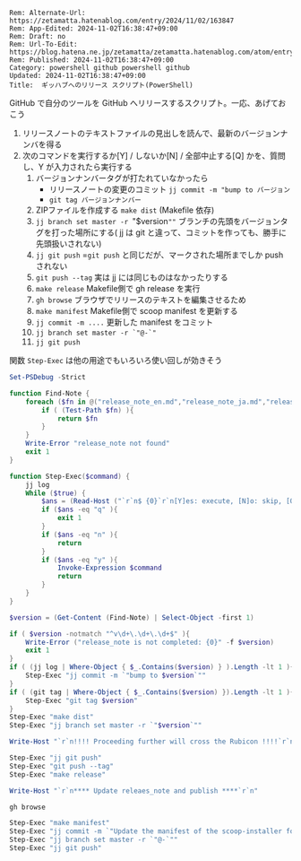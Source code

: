 ```header
Rem: Alternate-Url: https://zetamatta.hatenablog.com/entry/2024/11/02/163847
Rem: App-Edited: 2024-11-02T16:38:47+09:00
Rem: Draft: no
Rem: Url-To-Edit: https://blog.hatena.ne.jp/zetamatta/zetamatta.hatenablog.com/atom/entry/6802418398300871066
Rem: Published: 2024-11-02T16:38:47+09:00
Category: powershell github powershell github
Updated: 2024-11-02T16:38:47+09:00
Title:  ギッハブへのリリース スクリプト(PowerShell)
```
GitHub で自分のツールを GitHub へリリースするスクリプト。一応、あげておこう

1. リリースノートのテキストファイルの見出しを読んで、最新のバージョンナンバを得る
2. 次のコマンドを実行するか[Y] / しないか[N] / 全部中止する[Q] かを、質問し、Y が入力されたら実行する
    1. バージョンナンバータグが打たれていなかったら
        + リリースノートの変更のコミット `jj commit -m "bump to バージョン`
        + `git tag バージョンナンバー`
    2. ZIPファイルを作成する `make dist` (Makefile 依存)
    3. `jj branch set master -r `"$version`""`
        ブランチの先頭をバージョンタグを打った場所にする( jj は git と違って、コミットを作っても、勝手に先頭扱いされない)
    4. `jj git push` =`git push` と同じだが、マークされた場所までしか push されない
    5. `git push --tag` 実は jj には同じものはなかったりする
    6. `make release` Makefile側で gh release を実行
    7. `gh browse` ブラウザでリリースのテキストを編集させるため
    8. `make manifest` Makefile側で scoop manifest を更新する
    9. `jj commit -m ....` 更新した manifest をコミット
    10. ``jj branch set master -r `"@-`"``
    11. `jj git push`

関数 `Step-Exec` は他の用途でもいろいろ使い回しが効きそう

```ps1
Set-PSDebug -Strict

function Find-Note {
    foreach ($fn in @("release_note_en.md","release_note_ja.md","release_note.md") ){
        if ( (Test-Path $fn) ){
            return $fn
        }
    }
    Write-Error "release_note not found"
    exit 1
}

function Step-Exec($command) {
    jj log
    While ($true) {
        $ans = (Read-Host ("`r`n$ {0}`r`n[Y]es: execute, [N]o: skip, [Q]uit ?" -f $command))
        if ($ans -eq "q" ){
            exit 1
        }
        if ($ans -eq "n" ){
            return
        }
        if ($ans -eq "y" ){
            Invoke-Expression $command
            return
        }
    }
}

$version = (Get-Content (Find-Note) | Select-Object -first 1)

if ( $version -notmatch "^v\d+\.\d+\.\d+$" ){
    Write-Error ("release_note is not completed: {0}" -f $version)
    exit 1
}
if ( (jj log | Where-Object { $_.Contains($version) } ).Length -lt 1 ){ 
    Step-Exec "jj commit -m `"bump to $version`""
}
if ( (git tag | Where-Object { $_.Contains($version) }).Length -lt 1 ){
    Step-Exec "git tag $version"
}
Step-Exec "make dist"
Step-Exec "jj branch set master -r `"$version`""

Write-Host "`r`n!!!! Proceeding further will cross the Rubicon !!!!`r`n"

Step-Exec "jj git push"
Step-Exec "git push --tag"
Step-Exec "make release"

Write-Host "`r`n**** Update releaes_note and publish ****`r`n"

gh browse

Step-Exec "make manifest"
Step-Exec "jj commit -m `"Update the manifest of the scoop-installer for $version`""
Step-Exec "jj branch set master -r `"@-`""
Step-Exec "jj git push"
```
